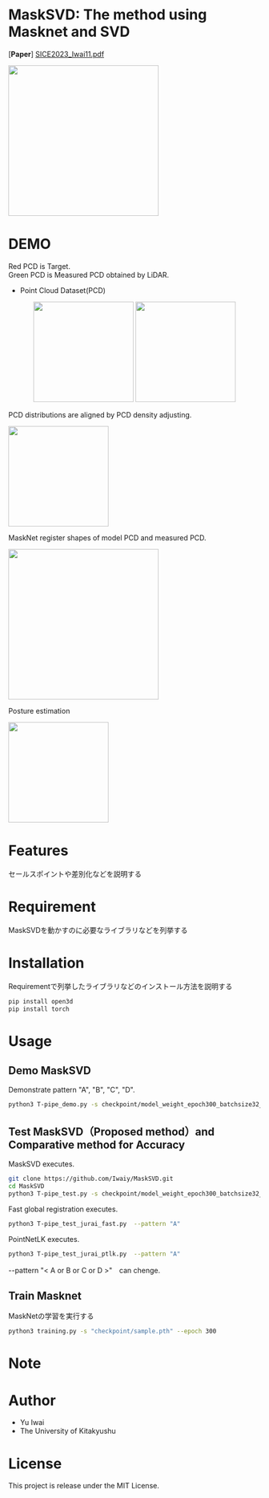 # MaskSVD: The method using Masknet and SVD
[**Paper**] [SICE2023_Iwai11.pdf](https://github.com/user-attachments/files/16595458/SICE2023_Iwai11.pdf)


<img src="https://github.com/user-attachments/assets/e07e608d-5152-4a59-b39f-7f5b1bdd62c0" height="300">
 
# DEMO

Red PCD is Target. \
Green PCD is Measured PCD obtained by LiDAR.
 
* Point Cloud Dataset(PCD) 

<p align="center">
      <img src="https://github.com/user-attachments/assets/541bdc40-3e8d-4c9f-ae19-8cd6f88f562e" height="200">
      <img src="https://github.com/user-attachments/assets/0a3075bf-cf28-4b9f-8104-22c716e6283b" height="200">
</p>

PCD distributions are aligned by PCD density adjusting.

<img src="https://github.com/user-attachments/assets/0b3c1752-225a-42c4-8fed-edc2080912be" height="200" >

MaskNet register shapes of model PCD and measured PCD.

<img src="https://github.com/user-attachments/assets/bcfac44b-8926-4a15-9538-be655536fde8" height="300" >

Posture estimation 

<img src="https://github.com/user-attachments/assets/bf8de7c7-8fbf-43e2-8356-c5917fcb2b14" height="200" >

# Features


セールスポイントや差別化などを説明する
 
# Requirement
 
MaskSVDを動かすのに必要なライブラリなどを列挙する

 
# Installation
 
Requirementで列挙したライブラリなどのインストール方法を説明する
 
```bash
pip install open3d
pip install torch
```
 
# Usage
## Demo MaskSVD

Demonstrate pattern "A", "B", "C", "D".

```bash
python3 T-pipe_demo.py -s checkpoint/model_weight_epoch300_batchsize32_plane.pth --pattern "A"
```

## Test MaskSVD（Proposed method）and Comparative method for Accuracy

 MaskSVD executes.

```bash
git clone https://github.com/Iwaiy/MaskSVD.git
cd MaskSVD
python3 T-pipe_test.py -s checkpoint/model_weight_epoch300_batchsize32_plane.pth --pattern "A"
```

Fast global registration executes.

```bash
python3 T-pipe_test_jurai_fast.py  --pattern "A"
```

PointNetLK executes.

```bash
python3 T-pipe_test_jurai_ptlk.py  --pattern "A"
```

--pattern "< A or B or C or D >"　can chenge.　

## Train Masknet
MaskNetの学習を実行する

```bash
python3 training.py -s "checkpoint/sample.pth" --epoch 300
```

# Note

# Author
 
* Yu Iwai
* The University of Kitakyushu
 
# License

This project is release under the MIT License.
